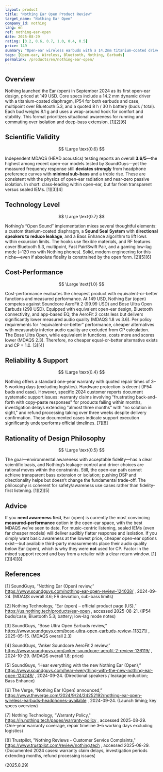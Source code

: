 ```yaml
---
layout: product
title: "Nothing Ear Open Product Review"
target_name: "Nothing Ear Open"
company_id: nothing
lang: en
ref: nothing-ear-open
date: 2025-08-29
rating: [3.2, 0.6, 0.7, 1.0, 0.4, 0.5]
price: 149
summary: "Open-ear wireless earbuds with a 14.2mm titanium-coated driver and IP54 rating. They post the strongest MDAQS we’ve seen to date in the open-ear class but still face inherent sub-bass limits and mixed customer support feedback."
tags: [Open-ear, Wireless, Bluetooth, Nothing, Earbuds]
permalink: /products/en/nothing-ear-open/
---
```


## Overview

Nothing launched the Ear (open) in September 2024 as its first open-ear design, priced at 149 USD. Core specs include a 14.2 mm dynamic driver with a titanium-coated diaphragm, IP54 for both earbuds and case, multipoint over Bluetooth 5.3, and a quoted 8 h / 30 h battery (buds / total). Each bud weighs 8.1 g and uses a wrap-around hook for comfort and stability. This format prioritizes situational awareness for running and commuting over isolation and deep-bass extension. [1][2][6]

## Scientific Validity

$$ \Large \text{0.6} $$

Independent MDAQS (HEAD acoustics) testing reports an overall **3.6/5**—the highest among recent open-ear models tested by SoundGuys—yet the measured frequency response still **deviates strongly** from headphone preference curves with **minimal sub-bass** and a treble rise. These are consistent with the physics of open-ear radiation and near-zero passive isolation. In short: class-leading within open-ear, but far from transparent versus sealed IEMs. [1][3][4]

## Technology Level

$$ \Large \text{0.7} $$

Nothing’s “Open Sound” implementation mixes several thoughtful elements: a custom titanium-coated diaphragm, a **Sound Seal System** with **directional speakers to reduce leakage**, and a Bass Enhance algorithm to lift lows within excursion limits. The hooks use flexible materials, and RF features cover Bluetooth 5.3, multipoint, Fast Pair/Swift Pair, and a gaming low-lag mode (~120 ms with Nothing phones). Solid, modern engineering for this niche—even if absolute fidelity is constrained by the open form. [2][5][6]

## Cost-Performance

$$ \Large \text{1.0} $$

Cost-performance evaluates the cheapest product with equivalent-or-better functions and measured performance. At 149 USD, Nothing Ear (open) competes against Soundcore AeroFit 2 (99.99 USD) and Bose Ultra Open Earbuds (299 USD). Equipped with equivalent open-ear design, Bluetooth connectivity, and app-based EQ, the AeroFit 2 costs less but delivers significantly lower measured audio quality (MDAQS 1.8 vs 3.6). Per policy requirements for "equivalent-or-better" performance, cheaper alternatives with measurably inferior audio quality are excluded from CP calculation. The Bose Ultra Open, while equivalent in functions, costs more and scores lower (MDAQS 2.3). Therefore, no cheaper equal-or-better alternative exists and CP = 1.0. [3][4]

## Reliability & Support

$$ \Large \text{0.4} $$

Nothing offers a standard one-year warranty with quoted repair times of 3–5 working days (excluding logistics). Hardware protection is decent (IP54 buds and case). However, specific 2024 customer reports document systematic support issues: warranty claims involving "frustrating back-and-forth with copy-paste responses" for products failing within months, investigation delays extending "almost three months" with "no solution in sight," and refund processing taking over three weeks despite delivery confirmation. These documented cases indicate support execution significantly underperforms official timelines. [7][8]

## Rationality of Design Philosophy

$$ \Large \text{0.5} $$

The goal—environmental awareness with acceptable fidelity—has a clear scientific basis, and Nothing’s leakage-control and driver choices are rational moves within the constraints. Still, the open-ear path cannot achieve transparent bass extension or isolation; pushing DSP and directionality helps but doesn’t change the fundamental trade-off. The philosophy is coherent for safety/awareness use cases rather than fidelity-first listening. [1][2][5]

## Advice

If you **need awareness first**, Ear (open) is currently the most convincing **measured-performance** option in the open-ear space, with the best MDAQS we’ve seen to date. For music-centric listening, sealed IEMs (even far cheaper models) will deliver audibly flatter response and isolation. If you simply want basic awareness at the lowest price, cheaper open-ear options exist—but available third-party measurements place their audio quality below Ear (open), which is why they were **not** used for CP. Factor in the mixed support record and buy from a retailer with a clear return window. [1][3][4][8]

## References

[1] SoundGuys, “Nothing Ear (Open) review,” https://www.soundguys.com/nothing-ear-open-review-124038/ , 2024-09-24. (MDAQS overall 3.6; FR deviation, sub-bass limits)

[2] Nothing Technology, “Ear (open) – official product page (US),” https://us.nothing.tech/products/ear-open , accessed 2025-08-21. (IP54 buds/case; Bluetooth 5.3; battery; low-lag mode notes)

[3] SoundGuys, “Bose Ultra Open Earbuds review,” https://www.soundguys.com/bose-ultra-open-earbuds-review-113271/ , 2025-05-15. (MDAQS overall 2.3)

[4] SoundGuys, “Anker Soundcore AeroFit 2 review,” https://www.soundguys.com/anker-soundcore-aerofit-2-review-126119/ , 2024-10-29. (MDAQS overall 1.8; price)

[5] SoundGuys, “Hear everything with the new Nothing Ear (Open),” https://www.soundguys.com/hear-everything-with-the-new-nothing-ear-open-124248/ , 2024-09-24. (Directional speakers / leakage reduction; Bass Enhance)

[6] The Verge, “Nothing Ear (Open) announced,” https://www.theverge.com/2024/9/24/24252192/nothing-ear-open-wireless-earbuds-headphones-available , 2024-09-24. (Launch timing; key specs overview)

[7] Nothing Technology, "Warranty Policy," https://in.nothing.tech/pages/warranty-policy , accessed 2025-08-29. (One-year warranty coverage, repair timeline 3–5 working days excluding logistics)

[8] Trustpilot, "Nothing Reviews - Customer Service Complaints," https://www.trustpilot.com/review/nothing.tech , accessed 2025-08-29. (Documented 2024 cases: warranty claim delays, investigation periods extending months, refund processing issues)

(2025.8.29)

